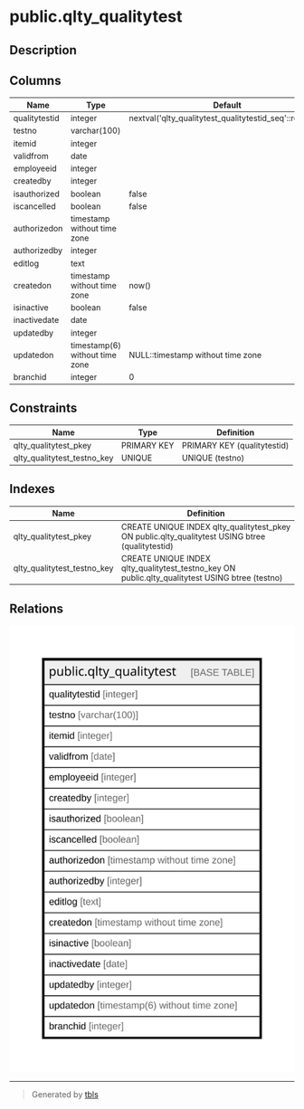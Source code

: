 # public.qlty_qualitytest

## Description

## Columns

| Name | Type | Default | Nullable | Children | Parents | Comment |
| ---- | ---- | ------- | -------- | -------- | ------- | ------- |
| qualitytestid | integer | nextval('qlty_qualitytest_qualitytestid_seq'::regclass) | false |  |  |  |
| testno | varchar(100) |  | false |  |  |  |
| itemid | integer |  | true |  |  |  |
| validfrom | date |  | true |  |  |  |
| employeeid | integer |  | true |  |  |  |
| createdby | integer |  | true |  |  |  |
| isauthorized | boolean | false | false |  |  |  |
| iscancelled | boolean | false | false |  |  |  |
| authorizedon | timestamp without time zone |  | true |  |  |  |
| authorizedby | integer |  | true |  |  |  |
| editlog | text |  | true |  |  |  |
| createdon | timestamp without time zone | now() | true |  |  |  |
| isinactive | boolean | false | true |  |  |  |
| inactivedate | date |  | true |  |  |  |
| updatedby | integer |  | true |  |  |  |
| updatedon | timestamp(6) without time zone | NULL::timestamp without time zone | true |  |  |  |
| branchid | integer | 0 | true |  |  |  |

## Constraints

| Name | Type | Definition |
| ---- | ---- | ---------- |
| qlty_qualitytest_pkey | PRIMARY KEY | PRIMARY KEY (qualitytestid) |
| qlty_qualitytest_testno_key | UNIQUE | UNIQUE (testno) |

## Indexes

| Name | Definition |
| ---- | ---------- |
| qlty_qualitytest_pkey | CREATE UNIQUE INDEX qlty_qualitytest_pkey ON public.qlty_qualitytest USING btree (qualitytestid) |
| qlty_qualitytest_testno_key | CREATE UNIQUE INDEX qlty_qualitytest_testno_key ON public.qlty_qualitytest USING btree (testno) |

## Relations

![er](public.qlty_qualitytest.svg)

---

> Generated by [tbls](https://github.com/k1LoW/tbls)
